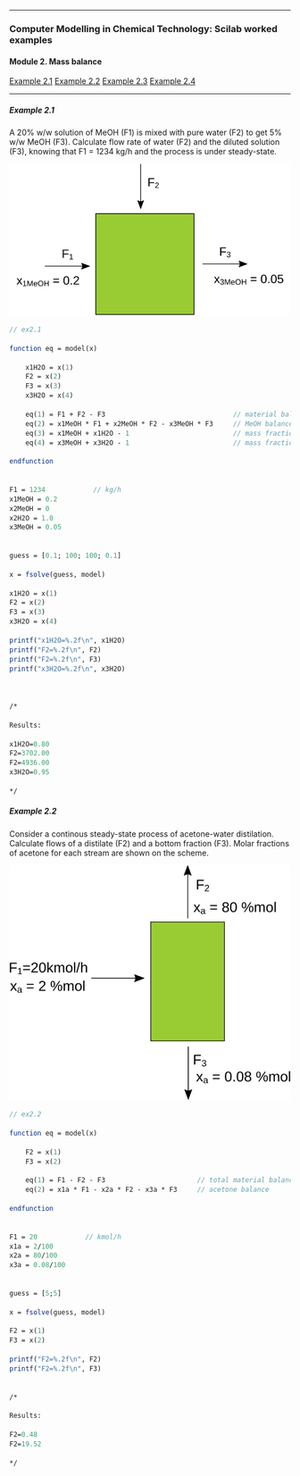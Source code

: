 
---

### Computer Modelling in Chemical Technology: Scilab worked examples

#### Module 2. Mass balance

[Example 2.1](#example-21)
[Example 2.2](#example-22)
[Example 2.3](#example-23)
[Example 2.4](#example-21)

---


##### Example 2.1

A 20% w/w solution of MeOH (F1) is mixed with pure water (F2) to get 5% w/w MeOH (F3). Calculate
flow rate of water (F2) and the diluted solution (F3), knowing that F1 = 1234 kg/h and the process is under steady-state.

![scheme](ex2.1.svg "")


```scilab
// ex2.1

function eq = model(x)

    x1H2O = x(1)
    F2 = x(2)
    F3 = x(3) 
    x3H2O = x(4)

    eq(1) = F1 + F2 - F3                                // material balance of the system
    eq(2) = x1MeOH * F1 + x2MeOH * F2 - x3MeOH * F3     // MeOH balance
    eq(3) = x1MeOH + x1H2O - 1                          // mass fraction constraint
    eq(4) = x3MeOH + x3H2O - 1                          // mass fraction constraint

endfunction


F1 = 1234            // kg/h
x1MeOH = 0.2
x2MeOH = 0
x2H2O = 1.0
x3MeOH = 0.05


guess = [0.1; 100; 100; 0.1]

x = fsolve(guess, model)

x1H2O = x(1)
F2 = x(2)
F3 = x(3) 
x3H2O = x(4)

printf("x1H2O=%.2f\n", x1H2O)
printf("F2=%.2f\n", F2)
printf("F2=%.2f\n", F3)
printf("x3H2O=%.2f\n", x3H2O)



/*

Results:

x1H2O=0.80
F2=3702.00
F2=4936.00
x3H2O=0.95

*/

```


##### Example 2.2

Consider a continous steady-state process of acetone-water distilation. Calculate flows of a distilate (F2) and a
bottom fraction (F3). Molar fractions of acetone for each stream are shown on the scheme.

![scheme](ex2.2.svg "")


```scilab
// ex2.2

function eq = model(x)

    F2 = x(1)
    F3 = x(2) 

    eq(1) = F1 - F2 - F3                       // total material balance of the system
    eq(2) = x1a * F1 - x2a * F2 - x3a * F3     // acetone balance

endfunction


F1 = 20            // kmol/h
x1a = 2/100
x2a = 80/100
x3a = 0.08/100


guess = [5;5]

x = fsolve(guess, model)

F2 = x(1)
F3 = x(2) 

printf("F2=%.2f\n", F2)
printf("F2=%.2f\n", F3)


/*

Results:

F2=0.48
F2=19.52

*/

```

